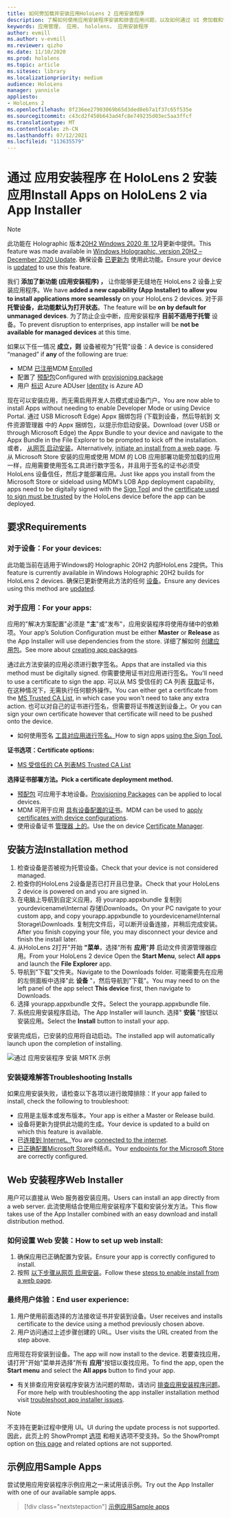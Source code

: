 ```yaml
---
title: 如何旁加载并安装应用HoloLens 2 应用安装程序
description: 了解如何使用应用安装程序安装和排查应用问题，以及如何通过 UI 旁加载和安装应用。
keywords: 应用管理， 应用， hololens， 应用安装程序
author: evmill
ms.author: v-evmill
ms.reviewer: qizho
ms.date: 11/10/2020
ms.prod: hololens
ms.topic: article
ms.sitesec: library
ms.localizationpriority: medium
audience: HoloLens
manager: yannisle
appliesto:
- HoloLens 2
ms.openlocfilehash: 8f236ee27903069b65d3ded8eb7a1f37c65f535e
ms.sourcegitcommit: c43cd2f450b643ad4fc8e749235d03ec5aa3ffcf
ms.translationtype: MT
ms.contentlocale: zh-CN
ms.lasthandoff: 07/12/2021
ms.locfileid: "113635579"
---
```

# <a name="install-apps-on-hololens-2-via-app-installer"></a><span data-ttu-id="6862f-104">通过 应用安装程序 在 HoloLens 2 安装应用</span><span class="sxs-lookup"><span data-stu-id="6862f-104">Install Apps on HoloLens 2 via App Installer</span></span>

> [!NOTE]
> <span data-ttu-id="6862f-105">此功能在 Holographic 版本[20H2 Windows 2020 年 12](hololens-release-notes.md)月更新中提供。</span><span class="sxs-lookup"><span data-stu-id="6862f-105">This feature was made available in [Windows Holographic, version 20H2 – December 2020 Update](hololens-release-notes.md).</span></span> <span data-ttu-id="6862f-106">确保设备 [已更新为](hololens-update-hololens.md) 使用此功能。</span><span class="sxs-lookup"><span data-stu-id="6862f-106">Ensure your device is [updated](hololens-update-hololens.md) to use this feature.</span></span>

<span data-ttu-id="6862f-107">我们 **添加了新功能 (应用安装程序) ，** 让你能够更无缝地在 HoloLens 2 设备上安装应用程序。</span><span class="sxs-lookup"><span data-stu-id="6862f-107">We have **added a new capability (App Installer) to allow you to install applications more seamlessly** on your HoloLens 2 devices.</span></span> <span data-ttu-id="6862f-108">对于非 **托管设备，此功能默认为打开状态**。</span><span class="sxs-lookup"><span data-stu-id="6862f-108">The feature will be **on by default for unmanaged devices**.</span></span> <span data-ttu-id="6862f-109">为了防止企业中断，应用安装程序 **目前不适用于托管** 设备。</span><span class="sxs-lookup"><span data-stu-id="6862f-109">To prevent disruption to enterprises, app installer will be **not be available for managed devices** at this time.</span></span>  

<span data-ttu-id="6862f-110">如果以下任一情况 **成立，则** 设备被视为"托管"设备：</span><span class="sxs-lookup"><span data-stu-id="6862f-110">A device is considered “managed” if **any** of the following are true:</span></span>

- <span data-ttu-id="6862f-111">MDM [已注册](hololens-enroll-mdm.md)</span><span class="sxs-lookup"><span data-stu-id="6862f-111">MDM [Enrolled](hololens-enroll-mdm.md)</span></span>
- <span data-ttu-id="6862f-112">配置了 [预配包](hololens-provisioning.md)</span><span class="sxs-lookup"><span data-stu-id="6862f-112">Configured with [provisioning package](hololens-provisioning.md)</span></span>
- <span data-ttu-id="6862f-113">用户 [标识](hololens-identity.md) Azure AD</span><span class="sxs-lookup"><span data-stu-id="6862f-113">User [Identity](hololens-identity.md) is Azure AD</span></span>

<span data-ttu-id="6862f-114">现在可以安装应用，而无需启用开发人员模式或设备门户。</span><span class="sxs-lookup"><span data-stu-id="6862f-114">You are now able to install Apps without needing to enable Developer Mode or using Device Portal.</span></span>  <span data-ttu-id="6862f-115">通过 USB Microsoft Edge) Appx 捆绑包将 (下载到设备，然后导航到 文件资源管理器 中的 Appx 捆绑包，以提示你启动安装。</span><span class="sxs-lookup"><span data-stu-id="6862f-115">Download (over USB or through Microsoft Edge) the Appx Bundle to your device and navigate to the Appx Bundle in the File Explorer to be prompted to kick off the installation.</span></span>  <span data-ttu-id="6862f-116">或者， [从网页 启动安装](/windows/msix/app-installer/installing-windows10-apps-web)。</span><span class="sxs-lookup"><span data-stu-id="6862f-116">Alternatively, [initiate an install from a web page](/windows/msix/app-installer/installing-windows10-apps-web).</span></span> <span data-ttu-id="6862f-117">与从 Microsoft Store 安装的应用或使用 MDM 的 LOB 应用部署功能旁加载的应用一样，应用需要使用签名工具进行数字签名[](/windows/win32/appxpkg/how-to-sign-a-package-using-signtool)，并且用于签名[](/windows/win32/appxpkg/how-to-sign-a-package-using-signtool#security-considerations)的证书必须受 HoloLens 设备信任，然后才能部署应用。</span><span class="sxs-lookup"><span data-stu-id="6862f-117">Just like apps you install from the Microsoft Store or sideload using MDM’s LOB App deployment capability, apps need to be digitally signed with the [Sign Tool](/windows/win32/appxpkg/how-to-sign-a-package-using-signtool) and the [certificate used to sign must be trusted](/windows/win32/appxpkg/how-to-sign-a-package-using-signtool#security-considerations) by the HoloLens device before the app can be deployed.</span></span>

## <a name="requirements"></a><span data-ttu-id="6862f-118">要求</span><span class="sxs-lookup"><span data-stu-id="6862f-118">Requirements</span></span>

### <a name="for-your-devices"></a><span data-ttu-id="6862f-119">对于设备：</span><span class="sxs-lookup"><span data-stu-id="6862f-119">For your devices:</span></span>

<span data-ttu-id="6862f-120">此功能当前在适用于Windows的 Holographic 20H2 内部HoloLens 2提供。</span><span class="sxs-lookup"><span data-stu-id="6862f-120">This feature is currently available in Windows Holographic 20H2 builds for HoloLens 2 devices.</span></span> <span data-ttu-id="6862f-121">确保已更新使用此方法的任何 [设备](hololens-update-hololens.md)。</span><span class="sxs-lookup"><span data-stu-id="6862f-121">Ensure any devices using this method are [updated](hololens-update-hololens.md).</span></span>

### <a name="for-your-apps"></a><span data-ttu-id="6862f-122">对于应用：</span><span class="sxs-lookup"><span data-stu-id="6862f-122">For your apps:</span></span>

<span data-ttu-id="6862f-123">应用的"解决方案配置"必须是 **"主**"或"发布"，应用安装程序将使用存储中的依赖项。</span><span class="sxs-lookup"><span data-stu-id="6862f-123">Your app’s Solution Configuration must be either **Master** or **Release** as the App Installer will use dependencies from the store.</span></span> <span data-ttu-id="6862f-124">详细了解如何 [创建应用包](/windows/msix/app-installer/create-appinstallerfile-vs)。</span><span class="sxs-lookup"><span data-stu-id="6862f-124">See more about [creating app packages](/windows/msix/app-installer/create-appinstallerfile-vs).</span></span>

<span data-ttu-id="6862f-125">通过此方法安装的应用必须进行数字签名。</span><span class="sxs-lookup"><span data-stu-id="6862f-125">Apps that are installed via this method must be digitally signed.</span></span> <span data-ttu-id="6862f-126">你需要使用证书对应用进行签名。</span><span class="sxs-lookup"><span data-stu-id="6862f-126">You'll need to use a certificate to sign the app.</span></span> <span data-ttu-id="6862f-127">可以从 MS 受信任的 CA 列表 [获取](https://ccadb-public.secure.force.com/microsoft/IncludedCACertificateReportForMSFT)证书，在这种情况下，无需执行任何额外操作。</span><span class="sxs-lookup"><span data-stu-id="6862f-127">You can either get a certificate from the [MS Trusted CA List](https://ccadb-public.secure.force.com/microsoft/IncludedCACertificateReportForMSFT), in which case you won't need to take any extra action.</span></span> <span data-ttu-id="6862f-128">也可以对自己的证书进行签名，但需要将证书推送到设备上。</span><span class="sxs-lookup"><span data-stu-id="6862f-128">Or you can sign your own certificate however that certificate will need to be pushed onto the device.</span></span>

- <span data-ttu-id="6862f-129">如何使用签名 [工具对应用进行签名。](/windows/win32/appxpkg/how-to-sign-a-package-using-signtool)</span><span class="sxs-lookup"><span data-stu-id="6862f-129">How to sign apps [using the Sign Tool.](/windows/win32/appxpkg/how-to-sign-a-package-using-signtool)</span></span>

<span data-ttu-id="6862f-130">**证书选项：**</span><span class="sxs-lookup"><span data-stu-id="6862f-130">**Certificate options:**</span></span>

- [<span data-ttu-id="6862f-131">MS 受信任的 CA 列表</span><span class="sxs-lookup"><span data-stu-id="6862f-131">MS Trusted CA List</span></span>](https://ccadb-public.secure.force.com/microsoft/IncludedCACertificateReportForMSFT)

<span data-ttu-id="6862f-132">**选择证书部署方法。**</span><span class="sxs-lookup"><span data-stu-id="6862f-132">**Pick a certificate deployment method.**</span></span>

- <span data-ttu-id="6862f-133">[预配包](hololens-provisioning.md) 可应用于本地设备。</span><span class="sxs-lookup"><span data-stu-id="6862f-133">[Provisioning Packages](hololens-provisioning.md) can be applied to local devices.</span></span>
- <span data-ttu-id="6862f-134">MDM 可用于应用 [具有设备配置的证书](/mem/intune/protect/certificates-configure)。</span><span class="sxs-lookup"><span data-stu-id="6862f-134">MDM can be used to [apply certificates with device configurations](/mem/intune/protect/certificates-configure).</span></span>
- <span data-ttu-id="6862f-135">使用设备证书 [管理器 上的](certificate-manager.md)。</span><span class="sxs-lookup"><span data-stu-id="6862f-135">Use the on device [Certificate Manager](certificate-manager.md).</span></span>

## <a name="installation-method"></a><span data-ttu-id="6862f-136">安装方法</span><span class="sxs-lookup"><span data-stu-id="6862f-136">Installation method</span></span>

1. <span data-ttu-id="6862f-137">检查设备是否被视为托管设备。</span><span class="sxs-lookup"><span data-stu-id="6862f-137">Check that your device is not considered managed.</span></span>
1. <span data-ttu-id="6862f-138">检查你的HoloLens 2设备是否已打开且已登录。</span><span class="sxs-lookup"><span data-stu-id="6862f-138">Check that your HoloLens 2 device is powered on and you are signed in.</span></span>
1. <span data-ttu-id="6862f-139">在电脑上导航到自定义应用，将 yourapp.appxbundle 复制到 yourdevicename\Internal 存储\Downloads。</span><span class="sxs-lookup"><span data-stu-id="6862f-139">On your PC navigate to your custom app, and copy yourapp.appxbundle to yourdevicename\Internal Storage\Downloads.</span></span>
    <span data-ttu-id="6862f-140">复制完文件后，可以断开设备连接，并稍后完成安装。</span><span class="sxs-lookup"><span data-stu-id="6862f-140">After you finish copying your file, you may disconnect your device and finish the install later.</span></span>
1. <span data-ttu-id="6862f-141">从HoloLens 2打开"开始 **"菜单**，选择"所有 **应用**"**并** 启动文件资源管理器应用。</span><span class="sxs-lookup"><span data-stu-id="6862f-141">From your HoloLens 2 device Open the **Start Menu**, select **All apps** and launch the **File Explorer** app.</span></span>
1. <span data-ttu-id="6862f-142">导航到"下载"文件夹。</span><span class="sxs-lookup"><span data-stu-id="6862f-142">Navigate to the Downloads folder.</span></span> <span data-ttu-id="6862f-143">可能需要先在应用的左侧面板中选择"此 **设备** "，然后导航到"下载"。</span><span class="sxs-lookup"><span data-stu-id="6862f-143">You may need to on the left panel of the app select **This device** first, then navigate to Downloads.</span></span>
1. <span data-ttu-id="6862f-144">选择 yourapp.appxbundle 文件。</span><span class="sxs-lookup"><span data-stu-id="6862f-144">Select the yourapp.appxbundle file.</span></span>
1. <span data-ttu-id="6862f-145">系统应用安装程序启动。</span><span class="sxs-lookup"><span data-stu-id="6862f-145">The App Installer will launch.</span></span> <span data-ttu-id="6862f-146">选择" **安装** "按钮以安装应用。</span><span class="sxs-lookup"><span data-stu-id="6862f-146">Select the **Install** button to install your app.</span></span>

<span data-ttu-id="6862f-147">安装完成后，已安装的应用将自动启动。</span><span class="sxs-lookup"><span data-stu-id="6862f-147">The installed app will automatically launch upon the completion of installing.</span></span>

![通过 应用安装程序 安装 MRTK 示例](images/hololens-app-installer-picture.jpg)

### <a name="troubleshooting-installs"></a><span data-ttu-id="6862f-149">安装疑难解答</span><span class="sxs-lookup"><span data-stu-id="6862f-149">Troubleshooting Installs</span></span>

<span data-ttu-id="6862f-150">如果应用安装失败，请检查以下各项以进行故障排除：</span><span class="sxs-lookup"><span data-stu-id="6862f-150">If your app failed to install,  check the following to troubleshoot:</span></span>

- <span data-ttu-id="6862f-151">应用是主版本或发布版本。</span><span class="sxs-lookup"><span data-stu-id="6862f-151">Your app is either a Master or Release build.</span></span>
- <span data-ttu-id="6862f-152">设备将更新为提供此功能的生成。</span><span class="sxs-lookup"><span data-stu-id="6862f-152">Your device is updated to a build on which this feature is available.</span></span>
- <span data-ttu-id="6862f-153">已[连接到 Internet。](hololens-network.md)</span><span class="sxs-lookup"><span data-stu-id="6862f-153">You are [connected to the internet](hololens-network.md).</span></span>
- <span data-ttu-id="6862f-154">[已正确配置Microsoft Store](hololens-offline.md)终结点。</span><span class="sxs-lookup"><span data-stu-id="6862f-154">Your [endpoints for the Microsoft Store](hololens-offline.md) are correctly configured.</span></span>  

## <a name="web-installer"></a><span data-ttu-id="6862f-155">Web 安装程序</span><span class="sxs-lookup"><span data-stu-id="6862f-155">Web Installer</span></span>

<span data-ttu-id="6862f-156">用户可以直接从 Web 服务器安装应用。</span><span class="sxs-lookup"><span data-stu-id="6862f-156">Users can install an app directly from a web server.</span></span> <span data-ttu-id="6862f-157">此流使用结合使用应用安装程序下载和安装分发方法。</span><span class="sxs-lookup"><span data-stu-id="6862f-157">This flow takes use of the App Installer combined with an easy download and install distribution method.</span></span>

### <a name="how-to-set-up-web-install"></a><span data-ttu-id="6862f-158">如何设置 Web 安装：</span><span class="sxs-lookup"><span data-stu-id="6862f-158">How to set up web install:</span></span>

1. <span data-ttu-id="6862f-159">确保应用已正确配置为安装。</span><span class="sxs-lookup"><span data-stu-id="6862f-159">Ensure your app is correctly configured to install.</span></span>
1. <span data-ttu-id="6862f-160">按照 [以下步骤从网页 启用安装](/windows/msix/app-installer/installing-windows10-apps-web#how-to-enable-this-on-a-webpage)。</span><span class="sxs-lookup"><span data-stu-id="6862f-160">Follow these [steps to enable install from a web page](/windows/msix/app-installer/installing-windows10-apps-web#how-to-enable-this-on-a-webpage).</span></span>

### <a name="end-user-experience"></a><span data-ttu-id="6862f-161">最终用户体验：</span><span class="sxs-lookup"><span data-stu-id="6862f-161">End user experience:</span></span>

1. <span data-ttu-id="6862f-162">用户使用前面选择的方法接收证书并安装到设备。</span><span class="sxs-lookup"><span data-stu-id="6862f-162">User receives and installs certificate to the device using a method previously chosen above.</span></span>
1. <span data-ttu-id="6862f-163">用户访问通过上述步骤创建的 URL。</span><span class="sxs-lookup"><span data-stu-id="6862f-163">User visits the URL created from the step above.</span></span>

<span data-ttu-id="6862f-164">应用现在将安装到设备。</span><span class="sxs-lookup"><span data-stu-id="6862f-164">The app will now install to the device.</span></span> <span data-ttu-id="6862f-165">若要查找应用，请打开"开始"菜单并选择"所有 **应用**"按钮以查找应用。</span><span class="sxs-lookup"><span data-stu-id="6862f-165">To find the app, open the **Start menu** and select the **All apps** button to find your app.</span></span>

- <span data-ttu-id="6862f-166">有关排查应用安装程序安装方法问题的帮助，请访问 [排查应用安装程序问题](/windows/msix/app-installer/troubleshoot-appinstaller-issues)。</span><span class="sxs-lookup"><span data-stu-id="6862f-166">For more help with troubleshooting the app installer installation method visit [troubleshoot app installer issues](/windows/msix/app-installer/troubleshoot-appinstaller-issues).</span></span>

> [!NOTE]
> <span data-ttu-id="6862f-167">不支持在更新过程中使用 UI。</span><span class="sxs-lookup"><span data-stu-id="6862f-167">UI during the update process is not supported.</span></span> <span data-ttu-id="6862f-168">因此，此页上的 ShowPrompt [选项](/windows/msix/app-installer/update-settings) 和相关选项不受支持。</span><span class="sxs-lookup"><span data-stu-id="6862f-168">So the ShowPrompt option on [this page](/windows/msix/app-installer/update-settings) and related options are not supported.</span></span>

## <a name="sample-apps"></a><span data-ttu-id="6862f-169">示例应用</span><span class="sxs-lookup"><span data-stu-id="6862f-169">Sample Apps</span></span>

<span data-ttu-id="6862f-170">尝试使用应用安装程序示例应用之一来试用该示例。</span><span class="sxs-lookup"><span data-stu-id="6862f-170">Try out the App Installer with one of our available sample apps.</span></span> 
> [!div class="nextstepaction"]
> [<span data-ttu-id="6862f-171">示例应用</span><span class="sxs-lookup"><span data-stu-id="6862f-171">Sample apps</span></span>](/windows/mixed-reality/develop/features-and-samples)

